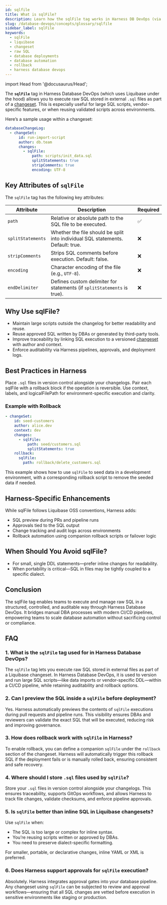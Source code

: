 ```yaml
---
id: sqlfile
title: What is sqlFile?
description: Learn how the sqlFile tag works in Harness DB DevOps (via Liquibase), and how it enables reuse of raw SQL for reliable, auditable database deployments.
slug: /database-devops/concepts/glossary/sqlfile
sidebar_label: sqlFile
keywords:
  - sqlFile
  - liquibase
  - changeset
  - raw SQL
  - database deployments
  - database automation
  - rollback
  - harness database devops
---
```


import Head from '@docusaurus/Head';

<Head>
  <meta name="title" content="Understanding sqlFile in Harness Database DevOps" data-rh="title"/>
  <meta
    name="description"
    content="Learn how the sqlFile tag works in Harness DB DevOps (via Liquibase), and how it enables reuse of raw SQL for reliable, auditable database deployments."
  />
</Head>

The **`sqlFile`** tag in Harness Database DevOps (which uses Liquibase under the hood) allows you to execute raw SQL stored in external `.sql` files as part of a [changeset](./context.md). This is especially useful for large SQL scripts, vendor-specific features, or when reusing validated scripts across environments.

Here’s a sample usage within a changeset:

```yaml
databaseChangeLog:
  - changeSet:
      id: run-import-script
      author: db.team
      changes:
        - sqlFile:
            path: scripts/init_data.sql
            splitStatements: true
            stripComments: true
            encoding: UTF-8
```

## Key Attributes of `sqlFile`

The `sqlFile` tag has the following key attributes:

| Attribute         | Description                                                                     | Required |
| ----------------- | ------------------------------------------------------------------------------- | -------- |
| `path`            | Relative or absolute path to the SQL file to be executed.                       | ✅        |
| `splitStatements` | Whether the file should be split into individual SQL statements. Default: true. | ❌        |
| `stripComments`   | Strips SQL comments before execution. Default: false.                           | ❌        |
| `encoding`        | Character encoding of the file (e.g., `UTF-8`).                                 | ❌        |
| `endDelimiter`    | Defines custom delimiter for statements (if `splitStatements` is true).         | ❌        |

## Why Use sqlFile?

- Maintain large scripts outside the changelog for better readability and reuse.
- Reuse approved SQL written by DBAs or generated by third-party tools.
- Improve traceability by linking SQL execution to a versioned [changeset](./changeset.md) with author and context.
- Enforce auditability via Harness pipelines, approvals, and deployment logs.

## Best Practices in Harness
Place `.sql` files in version control alongside your changelogs.
Pair each sqlFile with a rollback block if the operation is reversible.
Use context, labels, and logicalFilePath for environment-specific execution and clarity.

### Example with Rollback

```yml
- changeSet:
    id: seed-customers
    author: alice.dev
    context: dev
    changes:
      - sqlFile:
          path: seed/customers.sql
          splitStatements: true
    rollback:
      sqlFile:
        path: rollback/delete_customers.sql
```

This example shows how to use `sqlFile` to seed data in a development environment, with a corresponding rollback script to remove the seeded data if needed.

## Harness-Specific Enhancements
While sqlFile follows Liquibase OSS conventions, Harness adds:

- SQL preview during PRs and pipeline runs
- Approvals tied to the SQL output
- Change tracking and audit logs across environments
- Rollback automation using companion rollback scripts or failover logic

## When Should You Avoid sqlFile?
- For small, single DDL statements—prefer inline changes for readability.
- When portability is critical—SQL in files may be tightly coupled to a specific dialect.

## Conclusion

The sqlFile tag enables teams to execute and manage raw SQL in a structured, controlled, and auditable way through Harness Database DevOps. It bridges manual DBA processes with modern CI/CD pipelines, empowering teams to scale database automation without sacrificing control or compliance.

## FAQ

### 1. **What is the `sqlFile` tag used for in Harness Database DevOps?**

The `sqlFile` tag lets you execute raw SQL stored in external files as part of a Liquibase changeset. In Harness Database DevOps, it is used to version and run large SQL scripts—like data imports or vendor-specific DDL—within a CI/CD pipeline, while retaining auditability and rollback options.

### 2. **Can I preview the SQL inside a `sqlFile` before deployment?**

Yes. Harness automatically previews the contents of `sqlFile` executions during pull requests and pipeline runs. This visibility ensures DBAs and reviewers can validate the exact SQL that will be executed, reducing risk and improving governance.

### 3. **How does rollback work with `sqlFile` in Harness?**

To enable rollback, you can define a companion `sqlFile` under the `rollback` section of the changeset. Harness will automatically trigger this rollback SQL if the deployment fails or is manually rolled back, ensuring consistent and safe recovery.

### 4. **Where should I store `.sql` files used by `sqlFile`?**

Store your `.sql` files in version control alongside your changelogs. This ensures traceability, supports GitOps workflows, and allows Harness to track file changes, validate checksums, and enforce pipeline approvals.

### 5. **Is `sqlFile` better than inline SQL in Liquibase changesets?**

Use `sqlFile` when:

* The SQL is too large or complex for inline syntax.
* You’re reusing scripts written or approved by DBAs.
* You need to preserve dialect-specific formatting.

For smaller, portable, or declarative changes, inline YAML or XML is preferred.

### 6. **Does Harness support approvals for `sqlFile` execution?**

Absolutely. Harness integrates approval gates into your database pipeline. Any changeset using `sqlFile` can be subjected to review and approval workflows—ensuring that all SQL changes are vetted before execution in sensitive environments like staging or production.
